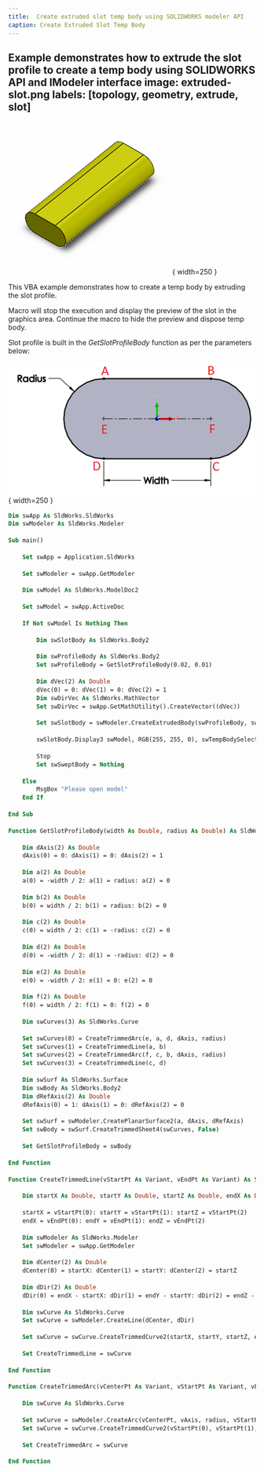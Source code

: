 ```yaml
---
title:  Create extruded slot temp body using SOLIDWORKS modeler API
caption: Create Extruded Slot Temp Body
---
```

 Example demonstrates how to extrude the slot profile to create a temp body using SOLIDWORKS API and IModeler interface
image: extruded-slot.png
labels: [topology, geometry, extrude, slot]
---
![Extruded slot profile](extruded-slot.png){ width=250 }

This VBA example demonstrates how to create a temp body by extruding the slot profile.

Macro will stop the execution and display the preview of the slot in the graphics area. Continue the macro to hide the preview and dispose temp body.

Slot profile is built in the *GetSlotProfileBody* function as per the parameters below:

![Parameters of the slot](slot-parameters.png){ width=250 }

~~~ vb
Dim swApp As SldWorks.SldWorks
Dim swModeler As SldWorks.Modeler
    
Sub main()

    Set swApp = Application.SldWorks
    
    Set swModeler = swApp.GetModeler
    
    Dim swModel As SldWorks.ModelDoc2
    
    Set swModel = swApp.ActiveDoc
    
    If Not swModel Is Nothing Then
                
        Dim swSlotBody As SldWorks.Body2
        
        Dim swProfileBody As SldWorks.Body2
        Set swProfileBody = GetSlotProfileBody(0.02, 0.01)
                
        Dim dVec(2) As Double
        dVec(0) = 0: dVec(1) = 0: dVec(2) = 1
        Dim swDirVec As SldWorks.MathVector
        Set swDirVec = swApp.GetMathUtility().CreateVector((dVec))
        
        Set swSlotBody = swModeler.CreateExtrudedBody(swProfileBody, swDirVec, 0.1)
    
        swSlotBody.Display3 swModel, RGB(255, 255, 0), swTempBodySelectOptions_e.swTempBodySelectOptionNone
        
        Stop
        Set swSweptBody = Nothing
        
    Else
        MsgBox "Please open model"
    End If

End Sub

Function GetSlotProfileBody(width As Double, radius As Double) As SldWorks.Body2
    
    Dim dAxis(2) As Double
    dAxis(0) = 0: dAxis(1) = 0: dAxis(2) = 1
    
    Dim a(2) As Double
    a(0) = -width / 2: a(1) = radius: a(2) = 0
    
    Dim b(2) As Double
    b(0) = width / 2: b(1) = radius: b(2) = 0
    
    Dim c(2) As Double
    c(0) = width / 2: c(1) = -radius: c(2) = 0
    
    Dim d(2) As Double
    d(0) = -width / 2: d(1) = -radius: d(2) = 0
    
    Dim e(2) As Double
    e(0) = -width / 2: e(1) = 0: e(2) = 0
    
    Dim f(2) As Double
    f(0) = width / 2: f(1) = 0: f(2) = 0
    
    Dim swCurves(3) As SldWorks.Curve

    Set swCurves(0) = CreateTrimmedArc(e, a, d, dAxis, radius)
    Set swCurves(1) = CreateTrimmedLine(a, b)
    Set swCurves(2) = CreateTrimmedArc(f, c, b, dAxis, radius)
    Set swCurves(3) = CreateTrimmedLine(c, d)
    
    Dim swSurf As SldWorks.Surface
    Dim swBody As SldWorks.Body2
    Dim dRefAxis(2) As Double
    dRefAxis(0) = 1: dAxis(1) = 0: dRefAxis(2) = 0
    
    Set swSurf = swModeler.CreatePlanarSurface2(a, dAxis, dRefAxis)
    Set swBody = swSurf.CreateTrimmedSheet4(swCurves, False)
        
    Set GetSlotProfileBody = swBody
    
End Function

Function CreateTrimmedLine(vStartPt As Variant, vEndPt As Variant) As SldWorks.Curve
    
    Dim startX As Double, startY As Double, startZ As Double, endX As Double, endY As Double, endZ As Double
    
    startX = vStartPt(0): startY = vStartPt(1): startZ = vStartPt(2)
    endX = vEndPt(0): endY = vEndPt(1): endZ = vEndPt(2)
    
    Dim swModeler As SldWorks.Modeler
    Set swModeler = swApp.GetModeler

    Dim dCenter(2) As Double
    dCenter(0) = startX: dCenter(1) = startY: dCenter(2) = startZ
    
    Dim dDir(2) As Double
    dDir(0) = endX - startX: dDir(1) = endY - startY: dDir(2) = endZ - startZ
    
    Dim swCurve As SldWorks.Curve
    Set swCurve = swModeler.CreateLine(dCenter, dDir)
    
    Set swCurve = swCurve.CreateTrimmedCurve2(startX, startY, startZ, endX, endY, endZ)
    
    Set CreateTrimmedLine = swCurve
    
End Function

Function CreateTrimmedArc(vCenterPt As Variant, vStartPt As Variant, vEndPt As Variant, vAxis As Variant, radius As Double)
    
    Dim swCurve As SldWorks.Curve
    
    Set swCurve = swModeler.CreateArc(vCenterPt, vAxis, radius, vStartPt, vEndPt)
    Set swCurve = swCurve.CreateTrimmedCurve2(vStartPt(0), vStartPt(1), vStartPt(2), vEndPt(0), vEndPt(1), vEndPt(2))
    
    Set CreateTrimmedArc = swCurve
    
End Function
~~~


